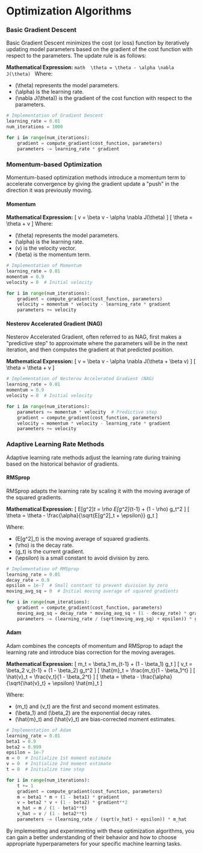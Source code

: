 
# Optimization Algorithms

### Basic Gradient Descent

Basic Gradient Descent minimizes the cost (or loss) function by iteratively updating model parameters based on the gradient of the cost function with respect to the parameters. The update rule is as follows:

**Mathematical Expression:**
```math  \theta = \theta - \alpha \nabla J(\theta) ```
Where:
- \(\theta\) represents the model parameters.
- \(\alpha\) is the learning rate.
- \(\nabla J(\theta)\) is the gradient of the cost function with respect to the parameters.

```python
# Implementation of Gradient Descent
learning_rate = 0.01
num_iterations = 1000

for i in range(num_iterations):
    gradient = compute_gradient(cost_function, parameters)
    parameters -= learning_rate * gradient
```

### Momentum-based Optimization

Momentum-based optimization methods introduce a momentum term to accelerate convergence by giving the gradient update a "push" in the direction it was previously moving.

#### Momentum

**Mathematical Expression:**
\[ v = \beta v - \alpha \nabla J(\theta) \]
\[ \theta = \theta + v \]
Where:
- \(\theta\) represents the model parameters.
- \(\alpha\) is the learning rate.
- \(v\) is the velocity vector.
- \(\beta\) is the momentum term.

```python
# Implementation of Momentum
learning_rate = 0.01
momentum = 0.9
velocity = 0  # Initial velocity

for i in range(num_iterations):
    gradient = compute_gradient(cost_function, parameters)
    velocity = momentum * velocity - learning_rate * gradient
    parameters += velocity
```

#### Nesterov Accelerated Gradient (NAG)

Nesterov Accelerated Gradient, often referred to as NAG, first makes a "predictive step" to approximate where the parameters will be in the next iteration, and then computes the gradient at that predicted position.

**Mathematical Expression:**
\[ v = \beta v - \alpha \nabla J(\theta + \beta v) \]
\[ \theta = \theta + v \]

```python
# Implementation of Nesterov Accelerated Gradient (NAG)
learning_rate = 0.01
momentum = 0.9
velocity = 0  # Initial velocity

for i in range(num_iterations):
    parameters += momentum * velocity  # Predictive step
    gradient = compute_gradient(cost_function, parameters)
    velocity = momentum * velocity - learning_rate * gradient
    parameters += velocity
```

### Adaptive Learning Rate Methods

Adaptive learning rate methods adjust the learning rate during training based on the historical behavior of gradients.

#### RMSprop

RMSprop adapts the learning rate by scaling it with the moving average of the squared gradients.

**Mathematical Expression:**
\[ E[g^2]_t = \rho E[g^2]_{t-1} + (1 - \rho) g_t^2 \]
\[ \theta = \theta - \frac{\alpha}{\sqrt{E[g^2]_t + \epsilon}} g_t \]

Where:
- \(E[g^2]_t\) is the moving average of squared gradients.
- \(\rho\) is the decay rate.
- \(g_t\) is the current gradient.
- \(\epsilon\) is a small constant to avoid division by zero.

```python
# Implementation of RMSprop
learning_rate = 0.01
decay_rate = 0.9
epsilon = 1e-7  # Small constant to prevent division by zero
moving_avg_sq = 0  # Initial moving average of squared gradients

for i in range(num_iterations):
    gradient = compute_gradient(cost_function, parameters)
    moving_avg_sq = decay_rate * moving_avg_sq + (1 - decay_rate) * gradient**2
    parameters -= (learning_rate / (sqrt(moving_avg_sq) + epsilon)) * gradient
```

#### Adam

Adam combines the concepts of momentum and RMSprop to adapt the learning rate and introduce bias correction for the moving averages.

**Mathematical Expression:**
\[ m_t = \beta_1 m_{t-1} + (1 - \beta_1) g_t \]
\[ v_t = \beta_2 v_{t-1} + (1 - \beta_2) g_t^2 \]
\[ \hat{m}_t = \frac{m_t}{1 - \beta_1^t} \]
\[ \hat{v}_t = \frac{v_t}{1 - \beta_2^t} \]
\[ \theta = \theta - \frac{\alpha}{\sqrt{\hat{v}_t} + \epsilon} \hat{m}_t \]

Where:
- \(m_t\) and \(v_t\) are the first and second moment estimates.
- \(\beta_1\) and \(\beta_2\) are the exponential decay rates.
- \(\hat{m}_t\) and \(\hat{v}_t\) are bias-corrected moment estimates.

```python
# Implementation of Adam
learning_rate = 0.01
beta1 = 0.9
beta2 = 0.999
epsilon = 1e-7
m = 0  # Initialize 1st moment estimate
v = 0  # Initialize 2nd moment estimate
t = 0  # Initialize time step

for i in range(num_iterations):
    t += 1
    gradient = compute_gradient(cost_function, parameters)
    m = beta1 * m + (1 - beta1) * gradient
    v = beta2 * v + (1 - beta2) * gradient**2
    m_hat = m / (1 - beta1**t)
    v_hat = v / (1 - beta2**t)
    parameters -= (learning_rate / (sqrt(v_hat) + epsilon)) * m_hat
```

By implementing and experimenting with these optimization algorithms, you can gain a better understanding of their behavior and how to choose appropriate hyperparameters for your specific machine learning tasks.